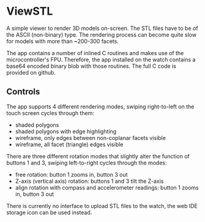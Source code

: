 # ViewSTL

A simple viewer to render 3D models on-screen. The STL files have to be of the ASCII (non-binary) type. The rendering process can become quite slow
for models with more than ~200-300 facets.

The app contains a number of inlined C routines and makes use of the microcontroller's FPU. Therefore, the app installed on the watch contains a base64 encoded binary
blob with those routines. The full C code is provided on github.

## Controls

The app supports 4 different rendering modes, swiping right-to-left on the touch screen cycles through them:
- shaded polygons
- shaded polygons with edge highlighting
- wireframe, only edges between non-coplanar facets visible
- wireframe, all facet (triangle) edges visible

There are three different rotation modes that slightly alter the function of buttons 1 and 3, swiping left-to-right cycles through the modes:
- free rotation: button 1 zooms in, button 3 out
- Z-axis (vertical axis) rotation: buttons 1 and 3 tilt the Z-axis
- align rotation with compass and accelerometer readings: button 1 zooms in, button 3 out

There is currently no interface to upload STL files to the watch, the web IDE storage icon can be used instead.


